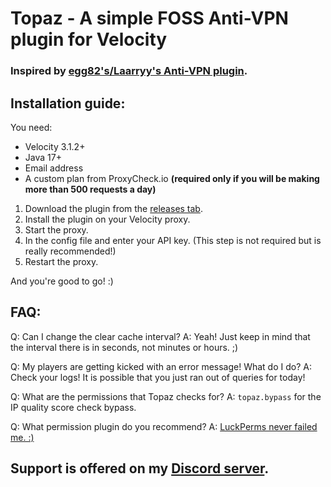 # Topaz - A simple FOSS Anti-VPN plugin for Velocity
### Inspired by [egg82's/Laarryy's Anti-VPN plugin](https://github.com/Laarryy/Anti-VPN).

## Installation guide:
You need:
* Velocity 3.1.2+
* Java 17+
* Email address
* A custom plan from ProxyCheck.io **(required only if you will be making more than 500 requests a day)**

1. Download the plugin from the [releases tab](https://github.com/MrZomka/Topaz/releases).
1. Install the plugin on your Velocity proxy.
1. Start the proxy.
1. In the config file and enter your API key. (This step is not required but is really recommended!)
1. Restart the proxy.

And you're good to go! :)

## FAQ:
Q: Can I change the clear cache interval?
A: Yeah! Just keep in mind that the interval there is in seconds, not minutes or hours. ;)

Q: My players are getting kicked with an error message! What do I do?
A: Check your logs! It is possible that you just ran out of queries for today!

Q: What are the permissions that Topaz checks for?
A: `topaz.bypass` for the IP quality score check bypass.

Q: What permission plugin do you recommend?
A: [LuckPerms never failed me. :)](https://luckperms.net)

## Support is offered on my [Discord server](https://discord.gg/y3VdCeJaC2).